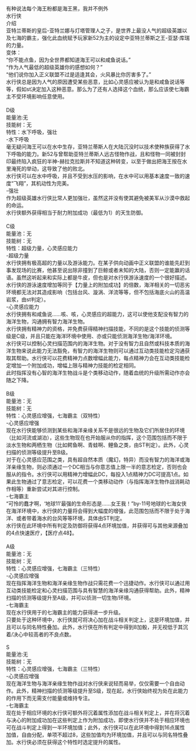 <title>水行侠</title>
<meta name="GENERATOR" content="WinCHM">
<meta http-equiv="Content-Type" content="text/html; charset=gb2312">
<br>有种说法每个海王粉都是海王黑，我并不例外
<br>水行侠
<br>介绍
<br>亚特兰蒂斯的皇后-亚特兰娜与灯塔管理人之子，是世界上最没人气的超级英雄以及七海的霸主，强化此血统赋予玩家新52为主的设定中亚特兰蒂斯之王-亚瑟·库瑞的力量。
<br>变体：
<br>“你不能点鱼，因为全世界都知道海王可以和咸鱼说话。”
<br>“作为人气最低的超级英雄你的感想如何？”
<br>“他们说你加入正义联盟不过是适逢其会，火风暴比你厉害多了。”
<br>水行侠总是因为人气的原因遭受某些恶意，比如心灵感应被认为是和咸鱼说话等等，假如st决定加入这种恶意。那么为了还有人选择这个血统，那么应该使七海霸主不受环境影响任意使用。
<br>
<br>D级
<br>能量池:无
<br>技能树：无
<br>特性：水下呼吸，强壮
<br>-水下呼吸
<br>毫无疑问海王可以在水中生存，亚特兰蒂斯人在大陆沉没时以技术使种族获得了水下呼吸的能力。新52与曾帮助亚特兰蒂斯人远古怪物作战，且和怪物一同被封封印最终陷入疯狂的半神-赫拉克拉斯并不知道这种转变，以至于做出把海王按在水里淹死的举动，这导致了他的败北。
<br>水行侠可以在水中呼吸，并且不受到水压的影响，在水中可以用基本速度一致的速度“飞翔”，其机动性为完美。
<br>-强壮
<br>作为超级英雄水行侠比常人更加强壮，虽然这并没有使其避免被美军从沙漠中救起的命运。
<br>水行侠额外获得相当于耐力附加成功（最低为1）的天生防御。
<br>
<br>C级
<br>能量池：无
<br>技能树：无
<br>特性：超级力量，心灵感应能力
<br>-超级力量
<br>水行侠拥有极高超的力量以及游泳能力。在某子供向动画中正义联盟的谁能先赶到事发现场的比赛，他甚至说出除非撞到了巨鲸或者未知的大陆，否则一定能赢的话语。虽然这听起来和实际上都是牛皮，但也是对水行侠游泳速度的一个很好描述。
<br>水行侠的游泳速度增加等同于【力量上的附加成功】的倍数，海洋相关的一切恶劣环境都无法对其造成影响（包括台风、漩涡、洋流等等，但不包括海底火山的高温岩浆，由st判定）。
<br>-心灵感应能力
<br>水行侠拥有和咸鱼说……咳、咳，心灵感应的超能力，这可以使他支配没有智力的海洋生物，沟通拥有智力海洋生物。
<br>水行侠拥有精神力的资格，并免费获得精神扫描技能，不同的是这个技能的侦测等级是C级，并且只能在海洋环境中使用、亦或只能侦测海洋生物/海洋环境。 
<br>水行侠可以控制心灵扫描范围内的海洋生物。对于没有智力且自然或科技本质的海洋生物来说此能力无法豁免，有智力的海洋生物则可以通过互动类技能检定沟通获取其帮助。水行侠可以花费精神力点数增幅此能力，每点精神力会在互动类技能检定增加一个附加成功，增幅上限与精神力技能的检定相同。
<br>此时指挥没有心智的海洋生物战斗是个类移动动作，随着血统的升级所需动作亦会随之下降。
<br> 
<br>B级
<br>能量池：无
<br>技能树：无
<br>特性：心灵感应增强，七海霸主（双特性）
<br>-心灵感应增强
<br>现在水行侠能够侦测到某些和海洋亲缘关系不是很远的生物及它们所居住的环境（比如河流或湖泊），这些生物现在也开始服从你的指挥，这个范围包括而不限于淡水生物和两栖生物（比如鳄鱼啊、青蛙啊、鲤鱼之类，由ST判定）。此外，心灵扫描的侦测等级提升至B级。
<br>对于在心灵感应范围之类，具有超自然本质（魔幻，特异）而没有智力的海洋或海洋亲缘生物，则必须通过一个DC相当与你意志值上限一半的意志检定，否则也会服从的指令。水行侠可以用精神力增幅此DC，每投入1点精神力DC可提高1点。如果此生物通过了意志检定，可以花费一个类移动动作（与指挥海洋生物作战消耗动作相等）重新尝试对其进行控制。
<br>-七海霸主
<br>“可怜的蠢才啊，‘地球11’最强的生命形态是……女王我！”by-11号地球的七海女侠
<br>在海洋环境中，水行侠的力量将会得到大幅度的增强，此范围包括而不限于处于海洋、或者带着海水的台风等等环境，具体由ST判定。
<br>水行侠在此环境中所有判定及防御将获得4点环境加值，并获得可与其他来源叠加的4点快速医疗，【医疗点48】。
<br>
<br>A级
<br>能量池：无
<br>技能树：无
<br>特性：心灵感应增强，七海霸主（三特性）
<br>-心灵感应增强
<br>现在指挥海洋生物和海洋亲缘生物作战只需花费一个迅捷动作。水行侠可以通过用互动类技能检定和心灵扫描范围与具有智慧的海洋亲缘沟通获得帮助。此外，精神扫描的侦测等级提升至A级，并可以侦测一切生物/环境。
<br>-七海霸主
<br>现在水行侠用于的七海霸主的能力获得进一步升级。
<br>只要处于这种环境中，水行侠就可将决心加在战斗相关判定上，这是环境加值，并且可以与同名特性叠加。此外，水行侠在所有判定中得到8加骰，并无视低于其沉着/决心中较高者的不良点数。
<br>
<br>S
<br>能量池:无
<br>技能树：无
<br>特性：心灵感应增强，七海霸主（三特性）
<br>-心灵感应增强
<br>现在海洋生物与海洋亲缘生物作战对水行侠来说轻而易举，仅仅需要一个自由动作。此外，精神扫描的侦测等级提升至S级，现在起，水行侠始终视为处在此能力的作用下而无需支付能量或维持专注。
<br>-七海霸主
<br>现在处于相应环境的水行侠可额外将沉着属性添加在战斗相关判定上，并在将沉着与决心的附加成功加在这些判定上作为附加成功，即使水行侠并不处于相应环境也可在战斗判定上得到一半环境加值；此外，水行侠可以在此环境中得到16点属性加值，自由分配，单项不超过8，这些加值均为环境加值，并且可以与同名特性叠加。水行侠必须在获得这个特性时选定提升的属性。


